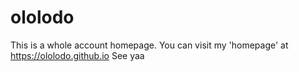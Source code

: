 # ololodo
This is a whole account homepage.
You can visit my 'homepage' at https://ololodo.github.io
See yaa